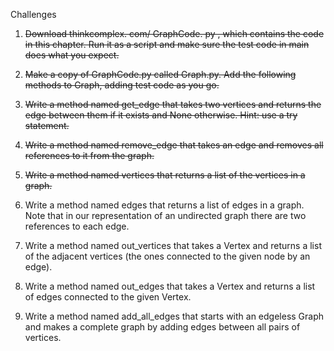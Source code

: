 Challenges

1. ~~Download thinkcomplex. com/ GraphCode. py , which contains the code in this chapter. Run it as a script and make sure the test code in main does what you expect.~~ 

2. ~~Make a copy of GraphCode.py called Graph.py. Add the following methods to Graph, adding test code as you go.~~

3. ~~Write a method named get_edge that takes two vertices and returns the edge between them if it exists and None otherwise. Hint: use a try statement.~~

4. ~~Write a method named remove_edge that takes an edge and removes all references to it from the graph.~~

5. ~~Write a method named vertices that returns a list of the vertices in a graph.~~

6. Write a method named edges that returns a list of edges in a graph. Note that in our representation of an undirected graph there are two references to each edge.

7. Write a method named out_vertices that takes a Vertex and returns a list of the adjacent vertices (the ones connected to the given node by an edge).

8. Write a method named out_edges that takes a Vertex and returns a list of edges connected to the given Vertex.

9. Write a method named add_all_edges that starts with an edgeless Graph and makes a complete graph by adding edges between all pairs of vertices.
